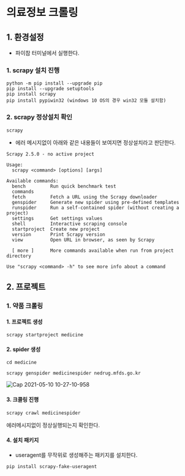 # 의료정보 크롤링

## 1. 환경설정 

- 파이참 터미널에서 실행한다.

### 1. scrapy 설치 진행

```
python -m pip install --upgrade pip
pip install --upgrade setuptools
pip install scrapy
pip install pypiwin32 (windows 10 OS의 경우 win32 모듈 설치함)
```

### 2. scrapy 정상설치 확인
```
scrapy
```

- 에러 메시지없이 아래와 같은 내용들이 보여지면 정상설치라고 판단한다.
```
Scrapy 2.5.0 - no active project

Usage:
  scrapy <command> [options] [args]

Available commands:
  bench         Run quick benchmark test
  commands
  fetch         Fetch a URL using the Scrapy downloader
  genspider     Generate new spider using pre-defined templates
  runspider     Run a self-contained spider (without creating a project)
  settings      Get settings values
  shell         Interactive scraping console
  startproject  Create new project
  version       Print Scrapy version
  view          Open URL in browser, as seen by Scrapy

  [ more ]      More commands available when run from project directory

Use "scrapy <command> -h" to see more info about a command

```

## 2. 프로젝트 

### 1. 약품 크롤링

#### 1. 프로젝트 생성
```
scrapy startproject medicine
```

#### 2. spider 생성
``` 
cd medicine

scrapy genspider medicinespider nedrug.mfds.go.kr
```
![Cap 2021-05-10 10-27-10-958](https://user-images.githubusercontent.com/7462877/117594945-511e5180-b17a-11eb-9ea1-242b2c6de98a.jpg)

#### 3. 크콜링 진행
```
scrapy crawl medicinespider
```
에러메시지없이 정상실행되는지 확인한다.

#### 4. 설치 패키지
- useragent를 무작위로 생성해주는 패키지를 설치한다.
``` 
pip install scrapy-fake-useragent
```

